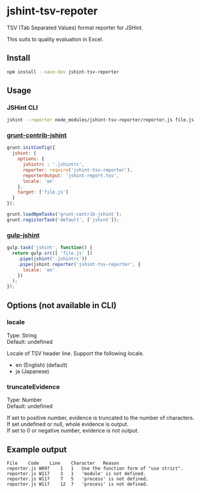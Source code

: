 # jshint-tsv-repoter

TSV (Tab Separated Values) format reporter for JSHint.

This suits to quality evaluation in Excel.

## Install

```sh
npm install --save-dev jshint-tsv-reporter
```

## Usage

### JSHint CLI

```sh
jshint --reporter node_modules/jshint-tsv-reporter/reporter.js file.js
```

### [grunt-contrib-jshint](https://github.com/gruntjs/grunt-contrib-jshint)

```js
grunt.initConfig({
  jshint: {
    options: {
      jshintrc : '.jshintrc',
      reporter: require('jshint-tsv-reporter'),
      reporterOutput: 'jshint-report.tsv',
      locale: 'en'
    },
    target: ['file.js']
  }
});

grunt.loadNpmTasks('grunt-contrib-jshint');
grunt.registerTask('default', ['jshint']);
```

### [gulp-jshint](https://github.com/spalger/gulp-jshint)

```js
gulp.task('jshint', function() {
  return gulp.src([ 'file.js' ])
    .pipe(jshint('.jshintrc'))
    .pipe(jshint.reporter('jshint-tsv-reporter', {
      locale: 'en'
    })
  );
});
```


## Options (not available in CLI)

### locale

Type: String  
Default: undefined

Locale of TSV header line.
Support the following locale.

* en (English) (default)
* ja (Japanese)

### truncateEvidence

Type: Number  
Default: undefined

If set to positive number, evidence is truncated to the number of characters.  
If set undefined or null, whole evidence is output.  
If set to 0 or negative number, evidence is not output.


## Example output

```
File	Code	Line	Character	Reason
reporter.js	W097	1	1	Use the function form of "use strict".
reporter.js	W117	3	1	'module' is not defined.
reporter.js	W117	7	5	'process' is not defined.
reporter.js	W117	12	7	'process' is not defined.
```

